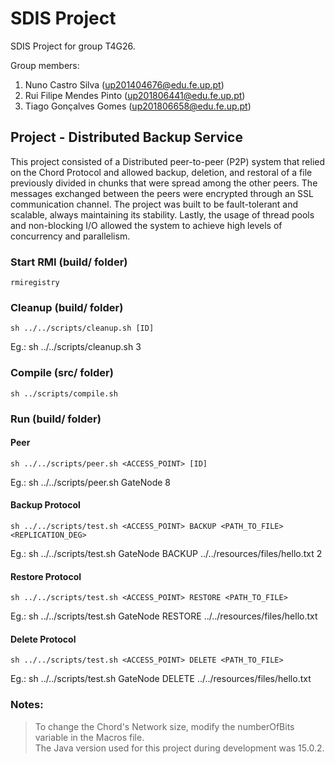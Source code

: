# SDIS Project

SDIS Project for group T4G26.

Group members:

1. Nuno Castro Silva (<up201404676@edu.fe.up.pt>)
2. Rui Filipe Mendes Pinto (<up201806441@edu.fe.up.pt>)
3. Tiago Gonçalves Gomes (<up201806658@edu.fe.up.pt>)

## Project - Distributed Backup Service

This project consisted of a Distributed peer-to-peer (P2P) system that relied on the Chord Protocol and allowed backup, deletion, and restoral of a file previously divided in chunks that were spread among the other peers. The messages exchanged between the peers were encrypted through an SSL communication channel. The project was built to be fault-tolerant and scalable, always maintaining its stability. Lastly, the usage of thread pools and non-blocking I/O allowed the system to achieve high levels of concurrency and parallelism.

### Start RMI (build/ folder)
```
rmiregistry
```

### Cleanup (build/ folder)
```
sh ../../scripts/cleanup.sh [ID]
```
Eg.: sh ../../scripts/cleanup.sh 3

### Compile (src/ folder)
``` 
sh ../scripts/compile.sh
```

### Run (build/ folder)

#### Peer
```
sh ../../scripts/peer.sh <ACCESS_POINT> [ID]
```
Eg.: sh ../../scripts/peer.sh GateNode 8

#### Backup Protocol
```
sh ../../scripts/test.sh <ACCESS_POINT> BACKUP <PATH_TO_FILE> <REPLICATION_DEG>
```
Eg.: sh ../../scripts/test.sh GateNode BACKUP ../../resources/files/hello.txt 2

#### Restore Protocol
```
sh ../../scripts/test.sh <ACCESS_POINT> RESTORE <PATH_TO_FILE>
```
Eg.: sh ../../scripts/test.sh GateNode RESTORE ../../resources/files/hello.txt

#### Delete Protocol
```
sh ../../scripts/test.sh <ACCESS_POINT> DELETE <PATH_TO_FILE>
```
Eg.: sh ../../scripts/test.sh GateNode DELETE ../../resources/files/hello.txt

### Notes:
> To change the Chord's Network size, modify the numberOfBits variable in the Macros file.\
> The Java version used for this project during development was 15.0.2. 
